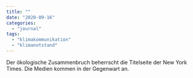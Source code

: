 ```yaml
---
title: ""
date: "2020-09-16"
categories: 
  - "journal"
tags: 
  - "klimakommunikation"
  - "klimanotstand"
---
```


Der ökologische Zusammenbruch beherrscht die Titelseite der New York Times. Die Medien kommen in der Gegenwart an.
